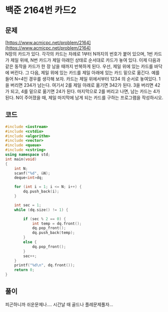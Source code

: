 # 백준 2164번 카드2

## 문제

[https://www.acmicpc.net/problem/2164](https://www.acmicpc.net/problem/2164)</br>
N장의 카드가 있다. 각각의 카드는 차례로 1부터 N까지의 번호가 붙어 있으며, 1번 카드가 제일 위에, N번 카드가 제일 아래인 상태로 순서대로 카드가 놓여 있다.
이제 다음과 같은 동작을 카드가 한 장 남을 때까지 반복하게 된다. 우선, 제일 위에 있는 카드를 바닥에 버린다.
그 다음, 제일 위에 있는 카드를 제일 아래에 있는 카드 밑으로 옮긴다.
예를 들어 N=4인 경우를 생각해 보자. 카드는 제일 위에서부터 1234 의 순서로 놓여있다. 1을 버리면 234가 남는다. 
여기서 2를 제일 아래로 옮기면 342가 된다. 3을 버리면 42가 되고, 4를 밑으로 옮기면 24가 된다. 마지막으로 2를 버리고 나면, 남는 카드는 4가 된다.
N이 주어졌을 때, 제일 마지막에 남게 되는 카드를 구하는 프로그램을 작성하시오.

## 코드

```c++
#include <iostream>
#include <cstdio>
#include <algorithm>
#include <vector>
#include <queue>
#include <cstring>
using namespace std;
int main(void)
{
	int N;
	scanf("%d", &N);
	deque<int>dq;

	for (int i = 1; i <= N; i++) {
		dq.push_back(i);
	}

	int sec = 1;
	while (dq.size() != 1) {

		if (sec % 2 == 0) {
			int temp = dq.front();
			dq.pop_front();
			dq.push_back(temp);
		}
		else {
			dq.pop_front();
		}
		sec++;
	}
	printf("%d\n", dq.front());
	return 0;
}
```

## 풀이

피곤하니까 쉬운문제나.... 시간날 때 골드나 플레문제풀자... 
